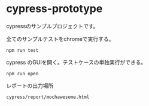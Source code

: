 # cypress-prototype

cypressのサンプルプロジェクトです。  

全てのサンプルテストをchromeで実行する。
```
npm run test
```

cypress のGUIを開く。テストケースの単独実行ができる。
```
npm run open
```

レポートの出力場所
```
cypress/report/mochawesome.html
```